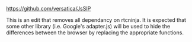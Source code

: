 https://github.com/versatica/JsSIP

This is an edit that removes all dependancy on rtcninja. It is expected that some other library (i.e. Google's adapter.js) will be used to hide the differences between the browser by replacing the appropriate functions.
